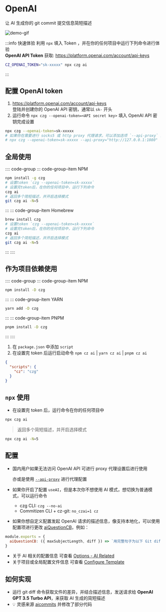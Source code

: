 # OpenAI <Badge type="info" text="GPT 3.5 Turbo 模型" />

让 AI 生成你的 git commit 提交信息简短描述

![demo-gif](https://user-images.githubusercontent.com/40693636/219867044-3ca9823d-9294-4e02-9a5b-624578844168.gif) <!-- size=686x309 -->

:::info 快速体验
利用 `npx` 填入 Token ，并在你的任何项目中运行下列命令进行体验<br>
**OpenAI API Token** 获取: https://platform.openai.com/account/api-keys

```sh
CZ_OPENAI_TOKEN="sk-xxxxx" npx czg ai
```
:::

## 配置 OpenAI token

1. https://platform.openai.com/account/api-keys <br>登陆并创建你的 OpenAI API 密钥，通常以 `sk-` 开头
2. 运行命令 `npx czg --openai-token=<API secret key>` 填入 OpenAI API 密钥完成设置

```sh
npx czg --openai-token=sk-xxxxx
# 如果你在需要进行 socks5 或 http proxy 代理请求，可以添加选项 `--api-proxy` 进行代理配置
# npx czg --openai-token=sk-xxxxx --api-proxy="http://127.0.0.1:1080"
```

## 全局使用

:::: code-group
::: code-group-item NPM

```sh
npm install -g czg
# 设置token `czg --openai-token=sk-xxxxx`
# 设置完token后，在你的任何项目中，运行下列命令
czg ai
# 返回多个简短描述，并开启选择模式
git czg ai -N=5
```

:::
::: code-group-item Homebrew

```sh
brew install czg
# 设置token `czg --openai-token=sk-xxxxx`
# 设置完token后，在你的任何项目中，运行下列命令
czg ai
# 返回多个简短描述，并开启选择模式
git czg ai -N=5
```

:::
::::

## 作为项目依赖使用

:::: code-group
::: code-group-item NPM

```sh
npm install -D czg
```

:::
::: code-group-item YARN

```sh
yarn add -D czg
```

:::
::: code-group-item PNPM

```sh
pnpm install -D czg
```

:::
::::

1. 在 `package.json` 中添加 `script`<br>
2. 在设置完 token 后运行启动命令 `npm cz ai` | `yarn cz ai` | `pnpm cz ai`
```json
{
  "scripts": {
    "cz": "czg"
  }
}
```

## `npx` 使用

- 在设置完 token 后，运行命令在你的任何项目中

```sh
npx czg ai
```

> 返回多个简短描述，并开启选择模式
```sh
npx czg ai -N=5
```

## 配置

- 国内用户如果无法访问 OpenAI API 可进行 proxy 代理设置后进行使用
  
  亦或是使用 [`--api-proxy`](/zh/cli/ai#%E9%80%89%E9%A1%B9) 进行代理配置
- 如果你开启了配置 `useAI`，但是本次你不想使用 AI 模式，想切换为普通模式，可以运行命令
  - czg CLI: `czg --no-ai`
  - Commitizen CLI + cz-git: `no_czai=1 cz`
- 如果你想自定义配置发起 OpenAI 请求的描述信息，像支持本地化，可以使用配置项进行更改 [aiQuestionCB](/zh/config/engineer#aiquestioncb)，例如：

```js
module.exports = {
  aiQuestionCB: ({ maxSubjectLength, diff }) => `用完整句子为以下 Git diff 代码写一个有见解并简洁的 Git 中文提交消息，不加任何前缀，并且内容不能超过 ${maxSubjectLength} 个字符: \`\`\`diff\n${diff}\n\`\`\``,
}
```
- 关于 AI 相关的配置信息 可查看 [Options - AI Related](/zh/config/engineer#useai)
- 关于项目或全局配置文件信息 可查看 [Configure Template](/zh/config/#configure-template)

## 如何实现

- 运行 git diff 命令获取文件的差异，并结合描述信息，发送请求给 **OpenAI GPT 3.5 Turbo API**，来获取 AI 生成的简短描述
- 💡 灵感来源 [aicommits](https://github.com/Nutlope/aicommits) 并修改了部分代码
